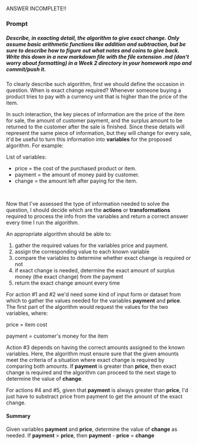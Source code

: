 
ANSWER INCOMPLETE!!

### Prompt
##### Describe, in exacting detail, the algorithm to give exact change. Only assume basic arithmetic functions like addition and subtraction, but be sure to describe how to figure out what notes and coins to give back. Write this down in a new markdown file with the file extension .md (don't worry about formatting) in a Week 2 directory in your homework repo and commit/push it.

To clearly describe such algorithm, first we should define the occasion in question. When is exact change required? Whenever someone buying a product tries to pay with a currency unit that is higher than the price of the item.   

In such interaction, the key pieces of information are the price of the item for sale, the amount of customer payment, and the surplus amount to be returned to the customer after the sale is finished. Since these details will represent the same piece of information, but they will change for every sale, it'd be useful to turn this information into **variables** for the proposed algorithm. For example:

List of variables:
* price = the cost of the purchased product or item.
* payment = the amount of money paid by customer.
* change = the amount left after paying for the item.

<br/>

Now that I've assessed the type of information needed to solve the question, I should decide which are the **actions** or **transformations** required to process the info from the variables and return a correct answer every time I run the algorithm.

An appropriate algorithm should be able to:
1. gather the required values for the variables price and payment.
2. assign the corresponding value to each known variable
3. compare the variables to determine whether exact change is required or not
4. if exact change is needed, determine the exact amount of surplus money (the exact change) from the payment
5. return the exact change amount every time  

For action #1 and #2 we'd need some kind of input form or dataset from which to gather the values needed for the variables **payment** and **price**. The first part of the algorithm would request the values for the two variables, where: 

price = item cost  

payment = customer's money for the item

Action #3 depends on having the correct amounts assigned to the known variables. Here, the algorithm must ensure sure that the given amounts meet the criteria of a situation where exact change is required by comparing both amounts. If **payment** is greater than **price**, then exact change is required and the algorithm can proceed to the next stage to determine the value of **change**.

For actions #4 and #5, given that **payment** is always greater than **price**, I'd just have to substract price from payment to get the amount of the exact change.


#### Summary

Given variables **payment** and **price**, determine the value of **change** as needed. If **payment** > **price**, then **payment** - **price** = **change**





